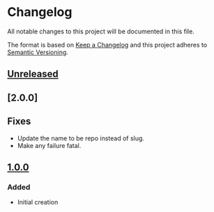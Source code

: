 <!--
SPDX-FileCopyrightText: 2021 Comcast Cable Communications Management, LLC
SPDX-License-Identifier: Apache-2.0
-->
# Changelog
All notable changes to this project will be documented in this file.

The format is based on [Keep a Changelog](http://keepachangelog.com/en/1.0.0/)
and this project adheres to [Semantic Versioning](http://semver.org/spec/v2.0.0.html).

## [Unreleased]

## [2.0.0]
## Fixes
- Update the name to be repo instead of slug.
- Make any failure fatal.

## [1.0.0]
### Added
- Initial creation

[Unreleased]: https://github.com/xmidt-org/coverity-installer-action/compare/v1.0.0...HEAD
[1.0.0]: https://github.com/xmidt-org/coverity-installer-action/compare/264e9cd28a7c927fbb2109608f815b509a494d94...v1.0.0
